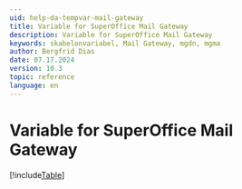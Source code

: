 ```yaml
---
uid: help-da-tempvar-mail-gateway
title: Variable for SuperOffice Mail Gateway
description: Variable for SuperOffice Mail Gateway
keywords: skabelonvariabel, Mail Gateway, mgdn, mgma
author: Bergfrid Dias
date: 07.17.2024
version: 10.3
topic: reference
language: en
---
```


# Variable for SuperOffice Mail Gateway

[!include[Table](../../../../../common/includes/variable/table-mail-gateway.md)]
